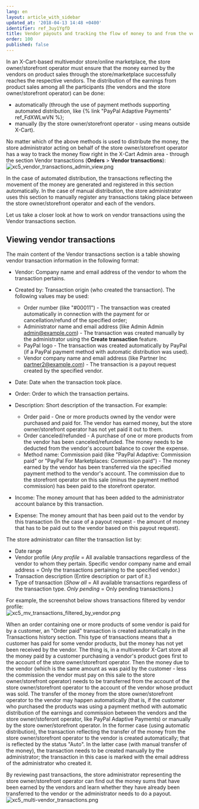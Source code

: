 ```yaml
---
lang: en
layout: article_with_sidebar
updated_at: '2018-04-13 14:48 +0400'
identifier: ref_3uy1YgfD
title: Vendor payouts and tracking the flow of money to and from the vendors
order: 100
published: false
---
```

In an X-Cart-based multivendor store/online marketplace, the store owner/storefront operator must ensure that the money earned by the vendors on product sales through the store/marketplace successfully reaches the respective vendors. The distribution of the earnings from product sales among all the participants (the vendors and the store owner/storefront operator) can be done:
   
   * automatically (through the use of payment methods supporting automated distribution, like {% link "PayPal Adaptive Payments" ref_FdXWLwVN %};
   * manually (by the store owner/storefront operator - using means outside X-Cart). 

No matter which of the above methods is used to distribute the money, the store administrator acting on behalf of the store owner/storefront operator has a way to track the money flow right in the X-Cart Admin area - through the section Vendor transactions (**Orders** > **Vendor transactions**):
   ![xc5_vendor_transactions_admin_view.png]({{site.baseurl}}/attachments/ref_3uy1YgfD/xc5_vendor_transactions_admin_view.png)

In the case of automated distribution, the transactions reflecting the movement of the money are generated and registered in this section automatically. In the case of manual distribution, the store administrator uses this section to manually register any transactions taking place between the store owner/storefront operator and each of the vendors.

Let us take a closer look at how to work on vendor transactions using the Vendor transactions section.

## Viewing vendor transactions

The main content of the Vendor transactions section is a table showing vendor transaction information in the following format:

   *   Vendor: Company name and email address of the vendor to whom the transaction pertains.
   *   Created by: Transaction origin (who created the transaction). The following values may be used:
       
       * Order number (like "#00011") - The transaction was created automatically in connection with the payment for or cancellation/refund of the specified order; 
       * Administrator name and email address (like Admin Admin admin@example.com) - The transaction was created manually by the administrator using the **Create transaction** feature.
       * PayPal logo - The transaction was created automatically by PayPal (if a PayPal payment method with automatic distribution was used).
       * Vendor company name and email address (like Partner Inc partner2@example.com) - The transaction is a payout request created by the specified vendor.
       
   *   Date: Date when the transaction took place.
   *   Order: Order to which the transaction pertains.
   *   Description: Short description of the transaction. For example:
        
       * Order paid - One or more products owned by the vendor were purchased and paid for. The vendor has earned money, but the store owner/storefront operator has not yet paid it out to them.
       * Order canceled/refunded - A purchase of one or more products from the vendor has been canceled/refunded. The money needs to be deducted from the vendor's account balance to cover the expense.
       * Method name: Commission paid (like "PayPal Adaptive: Commission paid" or "PayPal For Marketplaces: Commission paid") - The money earned by the vendor has been transferred via the specified payment method to the vendor's account. The commission due to the storefront operator on this sale (minus the payment method commission) has been paid to the storefront operator.
   *   Income: The money amount that has been added to the administrator account balance by this transaction.
   *   Expense: The money amount that has been paid out to the vendor by this transaction (In the case of a payout request - the amount of money that has to be paid out to the vendor based on this payout request).

The store administrator can filter the transaction list by:
   * Date range 
   * Vendor profile (_Any profile_ = All available transactions regardless of the vendor to whom they pertain. Specific vendor company name and email address = Only the transactions pertaining to the specified vendor.)
   * Transaction description (Entire description or part of it.) 
   * Type of transaction (_Show all_ = All available transactions regardless of the transaction type. _Only pending_ = Only pending transactions.)
   
For example, the screenshot below shows transactions filtered by vendor profile:   
   ![xc5_mv_transactions_filtered_by_vendor.png]({{site.baseurl}}/attachments/ref_3uy1YgfD/xc5_mv_transactions_filtered_by_vendor.png)

When an order containing one or more products of some vendor is paid for by a customer, an "Order paid" transaction is created automatically in the Transactions history section. This type of transactions means that a customer has paid for some vendor products, but the money has not yet been received by the vendor. The thing is, in a multivendor X-Cart store all the money paid by a customer purchasing a vendor's product goes first to the account of the store owner/storefront operator. Then the money due to the vendor (which is the same amount as was paid by the customer - less the commission the vendor must pay on this sale to the store owner/storefront operator) needs to be transferred from the account of the store owner/storefront operator to the account of the vendor whose product was sold. The transfer of the money from the store owner/storefront operator to the vendor may happen automatically (that is, if the customer who purchased the products was using a payment method with automatic distribution of the earnings and commission between the vendors and the store owner/stoferont operator, like PayPal Adaptive Payments) or manually by the store owner/storefront operator. In the former case (using automatic distribution), the transaction reflecting the transfer of the money from the store owner/storefront operator to the vendor is created automatically; that is reflected by the status "Auto". In the latter case (with manual transfer of the money), the transaction needs to be created manually by the administrator; the transaction in this case is marked with the email address of the administrator who created it.

By reviewing past transactions, the store administrator representing the store owner/storefront operator can find out the money sums that have been earned by the vendors and learn whether they have already been transferred to the vendor or the administrator needs to do a payout. 
![xc5_multi-vendor_transactions.png]({{site.baseurl}}/attachments/ref_6kbIUy5R/xc5_multi-vendor_transactions.png)
    